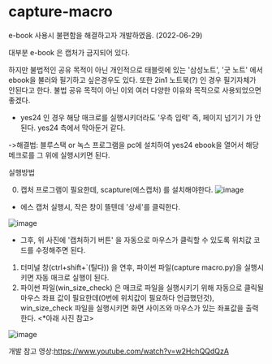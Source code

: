 # capture-macro

e-book 사용시 불편함을 해결하고자 개발하였음. (2022-06-29)

 대부분 e-book 은 캡처가 금지되어 있다. 
 
 하지만 불법적인 공유 목적이 아닌 개인적으로 태블릿에 있는 '삼성노트', '굿 노트' 에서 ebook을 불러와 필기하고 싶은경우도 있다.
 또한 2in1 노트북(?) 인 경우 필기자체가 안된다고 한다. 불법 공유 목적이 아닌 이외 여러 다양한 이유와 목적으로 사용되었으면 좋겠다.
 
 + yes24 인 경우 해당 매크로를 실행시키더라도 '우측 입력' 즉, 페이지 넘기기 가 안된다. yes24 측에서 막아둔거 같다.
 
 ->해결법: 블루스택 or 녹스 프로그램을 pc에 설치하여 yes24 ebook을 열어서 해당 메크로를 그 위에 실행시키면 된다.
 
 실행방법
 
 0. 캡처 프로그램이 필요한데, scapture(에스캡처) 를 설치해야한다.
 ![image](https://user-images.githubusercontent.com/33335762/176366298-7d17f020-9781-4d3a-9c9f-cfd3649f3f84.png)
+ 에스 캡처 실행시, 작은 창이 뜰텐데 '상세'를 클릭한다.

![image](https://user-images.githubusercontent.com/33335762/176366507-a5fa47db-f152-44fe-979b-fafacd138473.png)
+ 그후, 위 사진에 '캡처하기 버튼' 을 자동으로 마우스가 클릭할 수 있도록  위치값 코드를 수정해주면 된다.

 1. 터미널 창(ctrl+shift+`(틸다)) 을 연후, 파이썬 파일(capture macro.py)을 실행시키면 자동 매크로 실행이 된다.
 2. 파이썬 파일(win_size_check) 은 매크로 파일을 실행시키기 위해 자동으로 클릭될 마우스 좌표 값이 필요한데(0번에 위치값이 필요하다
 언급했던것), win_size_check 파일을
 실행시키면 화면 사이즈와 마우스가 있는 좌표값을 출력한다. <*아래 사진 참고>
 
![image](https://user-images.githubusercontent.com/33335762/176366076-1f8b5d92-9a68-4e48-80a9-7333ae4a498d.png)






개발 참고 영상:https://www.youtube.com/watch?v=w2HchQQdQzA
